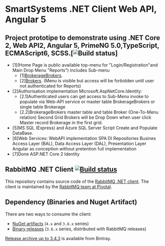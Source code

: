 # SmartSystems .NET Client Web API, Angular 5
## Project prototipe to demonstrate using .NET Core 2, Web API2, Angular 5, PrimeNG 5.0,TypeScript, ECMAScript6, SCSS.[![Build status](https://ci.appveyor.com/api/projects/status/33srpo7owl1h3y4e?svg=true)]
* [1](Home Page is public available top-menu for "Login/Registration"and Main Drop Menu "Reports") 
	includes Sub-menu 
	* [1][BrokerageBrokers](). 
	* [2][Brokers](). 
	(Menu is visible but access will be forbidden until user not authenticated for Reports)
* [2]Authorisation implementation Microsoft.AspNetCore.Identity:
	* [2.1]Authenticated users can get access to Sub-Menu invoke to populate via  Web-API service 
	or master table BrokerageBrokers or single table Brokerage 
	* [2.2]BrokerageBrokers master table and table Broker (One-To-Menu relation) 
	Second Grid Brokers will be  Drop Down when user click  Master record Brokerage in the first grid.
* [5]MS SQL (Express) and Azure SQL Server Script Create and Populate DataBase.
* [6]Web Services: WebAPI implementation SPA DI Repositories Busines Access Layer (BAL), Data Access Layer (DAL), Presentation Layer Angular as conception without pretention  full  implementation
* [7]Done ASP.NET Core 2 Identity



## RabbitMQ .NET Client [![Build status](https://ci.appveyor.com/api/projects/status/33srpo7owl1h3y4e?svg=true)](https://ci.appveyor.com/project/rabbitmq/rabbitmq-dotnet-client)

This repository contains source code of the [RabbitMQ .NET client](http://www.rabbitmq.com/dotnet.html).
The client is maintained by the [RabbitMQ team at Pivotal](http://github.com/rabbitmq/).


## Dependency (Binaries and Nuget Artifact)

There are two ways to consume the client:

 * [NuGet artifacts](https://www.nuget.org/packages/RabbitMQ.Client/) (`4.x` and `3.6.x` series)
 * [Binary releases](https://github.com/rabbitmq/rabbitmq-server/releases) (`3.6.x` series, distributed with RabbitMQ releases)

[Release archive up to 3.4.3](https://bintray.com/rabbitmq/archive/rabbitmq-dotnet-client) is available from Bintray.
